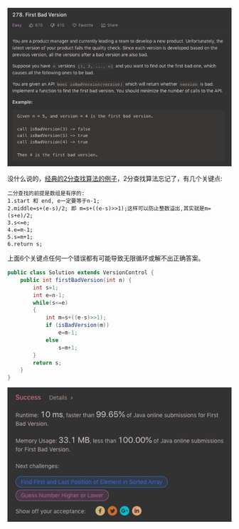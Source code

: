 ![GitHub Logo](/image/278.1.png)

没什么说的，<a href="#">经典的2分查找算法的例子</a>，2分查找算法忘记了，有几个关键点:

    二分查找的前提是数组是有序的:
    1.start 和 end, e一定要等于n-1;
    2.middle=s+(e-s)/2; 即 m=s+((e-s)>>1);这样可以防止整数溢出,其实就是m=(s+e)/2;
    3.s<=e;
    4.e=m-1; 
    5.s=m+1;
    6.return s;

上面6个关键点任何一个错误都有可能导致无限循环或解不出正确答案。

```java
public class Solution extends VersionControl {
    public int firstBadVersion(int n) {
        int s=1;
        int e=n-1;                
        while(s<=e)
        {
            int m=s+((e-s)>>1);
            if (isBadVersion(m))
                e=m-1;
            else
                s=m+1;
        }
        return s;
    }
}
```

![GitHub Logo](/image/278.2.png)